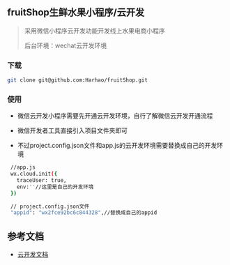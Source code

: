 ## fruitShop生鲜水果小程序/云开发

> 采用微信小程序云开发功能开发线上水果电商小程序
>
> 后台环境：wechat云开发环境

### 下载

```bash
git clone git@github.com:Harhao/fruitShop.git
```



### 使用

- 微信云开发小程序需要先开通云开发环境，自行了解微信云开发开通流程

- 微信开发者工具直接引入项目文件夹即可

- 不过project.config.json文件和app.js的云开发环境需要替换成自己的开发环境

```bash
 //app.js
 wx.cloud.init({
   traceUser: true,
   env:''//这里是自己的开发环境
 })
  
 // project.config.json文件
 "appid": "wx2fce92bc6c844328",//替换成自己的appid
```
  
  
  
  

## 参考文档

- [云开发文档](https://developers.weixin.qq.com/miniprogram/dev/wxcloud/basis/getting-started.html)

